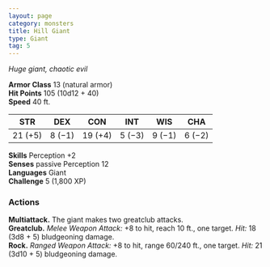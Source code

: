 ```yaml
---
layout: page
category: monsters
title: Hill Giant
type: Giant
tag: 5
---
```

_Huge giant, chaotic evil_

**Armor Class** 13 (natural armor)    
**Hit Points** 105 (10d12 + 40)    
**Speed** 40 ft. 

| STR     | DEX     | CON     | INT     | WIS     | CHA     |
|---------|---------|---------|---------|---------|---------|
| 21 (+5) | 8 (−1) | 19 (+4) | 5 (−3) | 9 (−1) | 6 (−2) |

**Skills** Perception +2    
**Senses** passive Perception 12    
**Languages** Giant    
**Challenge** 5 (1,800 XP) 

### Actions 
**Multiattack.** The giant makes two greatclub attacks.    
**Greatclub.** _Melee Weapon Attack:_ +8 to hit, reach 10 ft., one target. _Hit:_ 18 (3d8 + 5) bludgeoning damage.    
**Rock.** _Ranged Weapon Attack:_ +8 to hit, range 60/240 ft., one target. _Hit:_ 21 (3d10 + 5) bludgeoning damage.